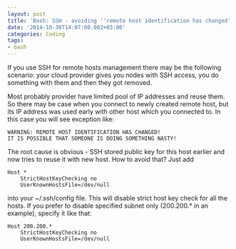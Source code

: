 ```yaml
---
layout: post
title: 'Bash: SSH - avoiding ''remote host identification has changed'' error'
date: '2014-10-30T14:07:00.002+03:00'
categories: Coding
tags:
- bash
---
```


If you use SSH for remote hosts management there may be the following scenario: your cloud provider gives you nodes with SSH access, you do something with them and then they got removed.

Most probably provider have limited pool of IP addresses and reuse them. So there may be case when you connect to newly created remote host, but its IP address was used early with other host which you connected to. In this case you will see exception like:

	WARNING: REMOTE HOST IDENTIFICATION HAS CHANGED!
	IT IS POSSIBLE THAT SOMEONE IS DOING SOMETHING NASTY!

The root cause is obvious - SSH stored public key for this host earlier and now tries to reuse it with new host.
How to avoid that? Just add

	Host *
		StrictHostKeyChecking no
		UserKnownHostsFile=/dev/null

into your ~/.ssh/config file. This will disable strict host key check for all the hosts. If you prefer to disable specified subnet only (200.200.* in an example), specify it like that:


	Host 200.200.*
		StrictHostKeyChecking no
		UserKnownHostsFile=/dev/null